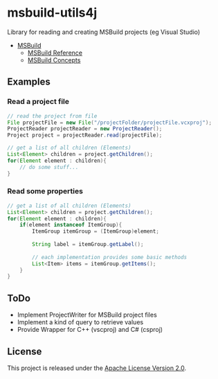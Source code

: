 msbuild-utils4j
===============

Library for reading and creating MSBuild projects (eg Visual Studio)

- [MSBuild](http://msdn.microsoft.com/en-us/library/dd393574.aspx)
    - [MSBuild Reference](http://msdn.microsoft.com/en-us/library/0k6kkbsd.aspx)
    - [MSBuild Concepts](http://msdn.microsoft.com/en-us/library/dd637714.aspx)


## Examples

### Read a project file
```Java
// read the project from file
File projectFile = new File("/projectFolder/projectFile.vcxproj");
ProjectReader projectReader = new ProjectReader();
Project project = projectReader.read(projectFile);

// get a list of all children (Elements)
List<Element> children = project.getChildren();
for(Element element : children){
    // do some stuff...
}
```

### Read some properties
```Java
// get a list of all children (Elements)
List<Element> children = project.getChildren();
for(Element element : children){
    if(element instanceof ItemGroup){
        ItemGroup itemGroup = (ItemGroup)element;
        
        String label = itemGroup.getLabel();
        
        // each implementation provides some basic methods
        List<Item> items = itemGroup.getItems();
    }
}
```

## ToDo
- Implement ProjectWriter for MSBuild project files
- Implement a kind of query to retrieve values
- Provide Wrapper for C++ (vscproj) and C# (csproj)

## License
This project is released under the [Apache License Version 2.0](LICENSE).
